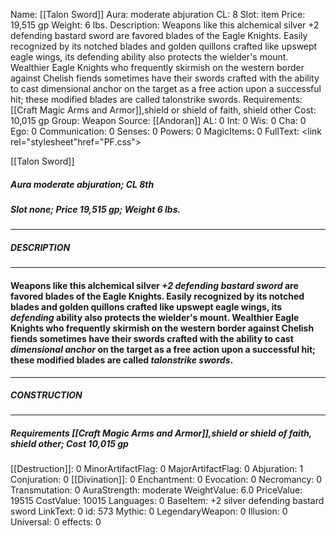 Name: [[Talon Sword]]
Aura: moderate abjuration
CL: 8
Slot: item
Price: 19,515 gp
Weight: 6 lbs.
Description: Weapons like this alchemical silver +2 defending bastard sword are favored blades of the Eagle Knights. Easily recognized by its notched blades and golden quillons crafted like upswept eagle wings, its defending ability also protects the wielder's mount. Wealthier Eagle Knights who frequently skirmish on the western border against Chelish fiends sometimes have their swords crafted with the ability to cast dimensional anchor on the target as a free action upon a successful hit; these modified blades are called talonstrike swords.
Requirements: [[Craft Magic Arms and Armor]],shield or shield of faith, shield other
Cost: 10,015 gp
Group: Weapon
Source: [[Andoran]]
AL: 0
Int: 0
Wis: 0
Cha: 0
Ego: 0
Communication: 0
Senses: 0
Powers: 0
MagicItems: 0
FullText: <link rel="stylesheet"href="PF.css"><div class="heading"><p class="alignleft">[[Talon Sword]]</p><div style="clear: both;"></div></div><div><h5><b>Aura </b>moderate abjuration; <b>CL </b>8th</h5><h5><b>Slot </b>none; <b>Price </b>19,515 gp; <b>Weight </b>6 lbs.</h5></div><hr/><div><h5><b>DESCRIPTION</b></h5></div><hr/><div><h4><p>Weapons like this alchemical silver <i>+2 <i>defending</i> bastard sword</i> are favored blades of the Eagle Knights. Easily recognized by its notched blades and golden quillons crafted like upswept eagle wings, its <i>defending</i> ability also protects the wielder's mount. Wealthier Eagle Knights who frequently skirmish on the western border against Chelish fiends sometimes have their swords crafted with the ability to cast <i>dimensional anchor</i> on the target as a free action upon a successful hit; these modified blades are called <i>talonstrike swords</i>.</p></h4></div><hr/><div><h5><b>CONSTRUCTION</b></h5></div><hr/><div><h5><b>Requirements </b>[[Craft Magic Arms and Armor]],<i>shield or shield of faith</i>, <i>shield other</i>; <b>Cost </b>10,015 gp</h5></div>
[[Destruction]]: 0
MinorArtifactFlag: 0
MajorArtifactFlag: 0
Abjuration: 1
Conjuration: 0
[[Divination]]: 0
Enchantment: 0
Evocation: 0
Necromancy: 0
Transmutation: 0
AuraStrength: moderate
WeightValue: 6.0
PriceValue: 19515
CostValue: 10015
Languages: 0
BaseItem: +2 silver defending bastard sword
LinkText: 0
id: 573
Mythic: 0
LegendaryWeapon: 0
Illusion: 0
Universal: 0
effects: 0
